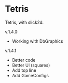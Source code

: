 Tetris
======

Tetris, with slick2d.

v.1.4.0
  + Working with DbGraphics
	
v.1.4.1
  + Better code
  + Better UI (squares)
  + Add top line
  + Add GameConfigs
